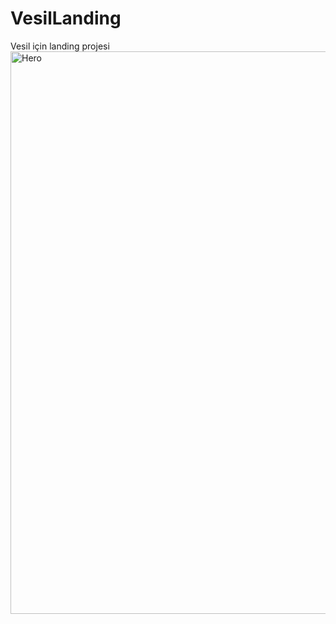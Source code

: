 # VesilLanding
Vesil için landing projesi
<img width="1440" height="900" alt="Hero" src="https://github.com/user-attachments/assets/ca51d092-e530-4bdc-a853-3136e8285151" />
